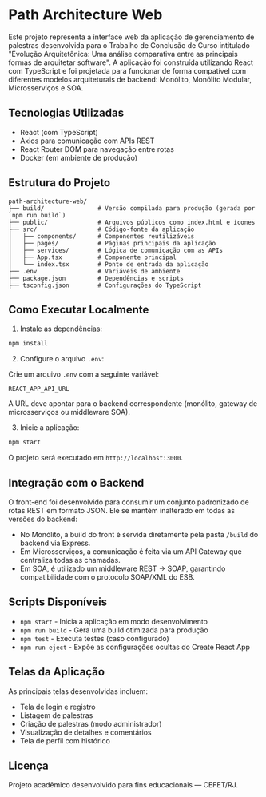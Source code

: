 # Path Architecture Web

Este projeto representa a interface web da aplicação de gerenciamento de palestras desenvolvida para o Trabalho de Conclusão de Curso intitulado "Evolução Arquitetônica: Uma análise comparativa entre as principais formas de arquitetar software". A aplicação foi construída utilizando React com TypeScript e foi projetada para funcionar de forma compatível com diferentes modelos arquiteturais de backend: Monólito, Monólito Modular, Microsserviços e SOA.

## Tecnologias Utilizadas

- React (com TypeScript)
- Axios para comunicação com APIs REST
- React Router DOM para navegação entre rotas
- Docker (em ambiente de produção)

## Estrutura do Projeto

```
path-architecture-web/
├── build/               # Versão compilada para produção (gerada por `npm run build`)
├── public/              # Arquivos públicos como index.html e ícones
├── src/                 # Código-fonte da aplicação
│   ├── components/      # Componentes reutilizáveis
│   ├── pages/           # Páginas principais da aplicação
│   ├── services/        # Lógica de comunicação com as APIs
│   ├── App.tsx          # Componente principal
│   └── index.tsx        # Ponto de entrada da aplicação
├── .env                 # Variáveis de ambiente
├── package.json         # Dependências e scripts
├── tsconfig.json        # Configurações do TypeScript
```

## Como Executar Localmente

1. Instale as dependências:

```bash
npm install
```

2. Configure o arquivo `.env`:

Crie um arquivo `.env` com a seguinte variável:

```env
REACT_APP_API_URL
```

A URL deve apontar para o backend correspondente (monólito, gateway de microsserviços ou middleware SOA).

3. Inicie a aplicação:

```bash
npm start
```

O projeto será executado em `http://localhost:3000`.

## Integração com o Backend

O front-end foi desenvolvido para consumir um conjunto padronizado de rotas REST em formato JSON. Ele se mantém inalterado em todas as versões do backend:

- No Monólito, a build do front é servida diretamente pela pasta `/build` do backend via Express.
- Em Microsserviços, a comunicação é feita via um API Gateway que centraliza todas as chamadas.
- Em SOA, é utilizado um middleware REST → SOAP, garantindo compatibilidade com o protocolo SOAP/XML do ESB.

## Scripts Disponíveis

- `npm start` - Inicia a aplicação em modo desenvolvimento
- `npm run build` - Gera uma build otimizada para produção
- `npm test` - Executa testes (caso configurado)
- `npm run eject` - Expõe as configurações ocultas do Create React App

## Telas da Aplicação

As principais telas desenvolvidas incluem:

- Tela de login e registro
- Listagem de palestras
- Criação de palestras (modo administrador)
- Visualização de detalhes e comentários
- Tela de perfil com histórico

## Licença

Projeto acadêmico desenvolvido para fins educacionais — CEFET/RJ.
